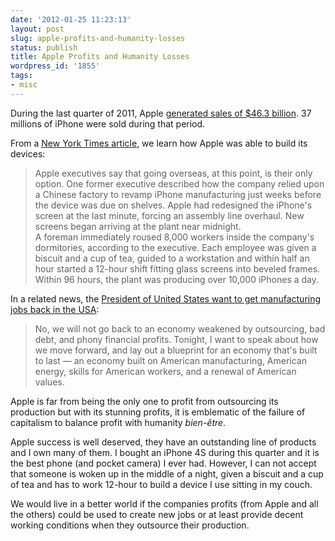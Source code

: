 ```yaml
---
date: '2012-01-25 11:23:13'
layout: post
slug: apple-profits-and-humanity-losses
status: publish
title: Apple Profits and Humanity Losses
wordpress_id: '1855'
tags:
- misc
---
```


During the last quarter of 2011, Apple [generated sales of $46.3 billion][cnn]. 37 millions of iPhone were sold during that period.

From a [New York Times article][nytimes], we learn how Apple was able to build its devices:

> Apple executives say that going overseas, at this point, is their only option. One former executive described how the company relied upon a Chinese factory to revamp iPhone manufacturing just weeks before the device was due on shelves. Apple had redesigned the iPhone's screen at the last minute, forcing an assembly line overhaul. New screens began arriving at the plant near midnight.  
> A foreman immediately roused 8,000 workers inside the company's dormitories, according to the executive. Each employee was given a biscuit and a cup of tea, guided to a workstation and within half an hour started a 12-hour shift fitting glass screens into beveled frames. Within 96 hours, the plant was producing over 10,000 iPhones a day.

In a related news, the [President of United States want to get manufacturing jobs back in the USA][potus]:

> No, we will not go back to an economy weakened by outsourcing, bad debt, and phony financial profits.  Tonight, I want to speak about how we move forward, and lay out a blueprint for an economy that's built to last &mdash; an economy built on American manufacturing, American energy, skills for American workers, and a renewal of American values.

Apple is far from being the only one to profit from outsourcing its production but with its stunning profits, it is emblematic of the failure of capitalism to balance profit with humanity _bien-&ecirc;tre_.

Apple success is well deserved, they have an outstanding line of products and I own many of them. I bought an iPhone 4S during this quarter and it is the best phone (and pocket camera) I ever had. 
However, I can not accept that someone is woken up in the middle of a night, given a biscuit and a cup of tea and has to work 12-hour to build a device I use sitting in my couch.

We would live in a better world if the companies profits (from Apple and all the others) could be used to create new jobs or at least provide decent working conditions when they outsource their production.

[nytimes]: http://www.nytimes.com/2012/01/22/business/apple-america-and-a-squeezed-middle-class.html?_r=3&pagewanted;=all
[cnn]: http://money.cnn.com/2012/01/24/technology/apple_earnings/index.htm?on.cnn=1
[potus]: http://www.nytimes.com/2012/01/25/us/politics/state-of-the-union-2012-transcript.html?_r=1&pagewanted;=all
